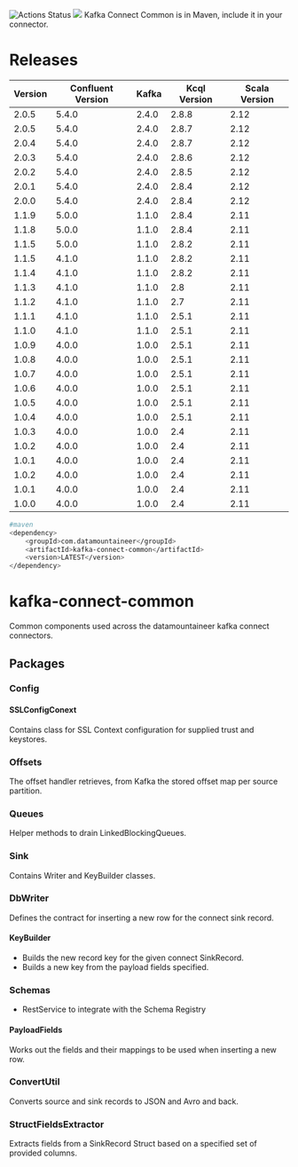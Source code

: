 ![Actions Status](https://github.com/Landoop/kafka-connect-common/workflows/CI/badge.svg)
[<img 
src="https://img.shields.io/badge/latest%20release-v02.0.6-blue.svg?label=latest%20release"/>](http://search.maven.org/#search%7Cga%7C1%7Cg%3A%22com.datamountaineer%22%20AND%20a%3A%22kafka-connect-common%22)
Kafka Connect Common is in Maven, include it in your connector.


# Releases


| Version | Confluent Version |Kafka| Kcql Version | Scala Version |
| ------- | ----------------- |-----|--------------|---------------|
|2.0.5|5.4.0|2.4.0|2.8.8|2.12
|2.0.5|5.4.0|2.4.0|2.8.7|2.12
|2.0.4|5.4.0|2.4.0|2.8.7|2.12
|2.0.3|5.4.0|2.4.0|2.8.6|2.12
|2.0.2|5.4.0|2.4.0|2.8.5|2.12
|2.0.1|5.4.0|2.4.0|2.8.4|2.12
|2.0.0|5.4.0|2.4.0|2.8.4|2.12
|1.1.9|5.0.0|1.1.0|2.8.4|2.11
|1.1.8|5.0.0|1.1.0|2.8.4|2.11
|1.1.5|5.0.0|1.1.0|2.8.2|2.11
|1.1.5|4.1.0|1.1.0|2.8.2|2.11
|1.1.4|4.1.0|1.1.0|2.8.2|2.11
|1.1.3|4.1.0|1.1.0|2.8|2.11
|1.1.2|4.1.0|1.1.0|2.7|2.11
|1.1.1|4.1.0|1.1.0|2.5.1|2.11
|1.1.0|4.1.0|1.1.0|2.5.1|2.11
|1.0.9|4.0.0|1.0.0|2.5.1|2.11
|1.0.8|4.0.0|1.0.0|2.5.1|2.11
|1.0.7|4.0.0|1.0.0|2.5.1|2.11
|1.0.6|4.0.0|1.0.0|2.5.1|2.11
|1.0.5|4.0.0|1.0.0|2.5.1|2.11
|1.0.4|4.0.0|1.0.0|2.5.1|2.11
|1.0.3|4.0.0|1.0.0|2.4|2.11
|1.0.2|4.0.0|1.0.0|2.4|2.11
|1.0.1|4.0.0|1.0.0|2.4|2.11
|1.0.2|4.0.0|1.0.0|2.4|2.11
|1.0.1|4.0.0|1.0.0|2.4|2.11
|1.0.0|4.0.0|1.0.0|2.4|2.11

```bash
#maven
<dependency>
	<groupId>com.datamountaineer</groupId>
	<artifactId>kafka-connect-common</artifactId>
	<version>LATEST</version>
</dependency>
```

# kafka-connect-common
Common components used across the datamountaineer kafka connect connectors.

## Packages

### Config

#### SSLConfigConext
Contains class for SSL Context configuration for supplied trust and keystores.

### Offsets

The offset handler retrieves, from Kafka the stored offset map per source partition.

### Queues

Helper methods to drain LinkedBlockingQueues.

### Sink

Contains Writer and KeyBuilder classes.

### DbWriter

Defines the contract for inserting a new row for the connect sink record.

#### KeyBuilder

* Builds the new record key for the given connect SinkRecord.
* Builds a new key from the payload fields specified.

### Schemas

* RestService to integrate with the Schema Registry

#### PayloadFields
Works out the fields and their mappings to be used when inserting a new row.

### ConvertUtil

Converts source and sink records to JSON and Avro and back.

### StructFieldsExtractor

Extracts fields from a SinkRecord Struct based on a specified set of provided columns.
